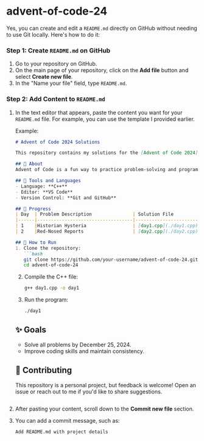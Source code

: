 # advent-of-code-24
Yes, you can create and edit a `README.md` directly on GitHub without needing to use Git locally. Here's how to do it:

### **Step 1: Create `README.md` on GitHub**
1. Go to your repository on GitHub.
2. On the main page of your repository, click on the **Add file** button and select **Create new file**.
3. In the "Name your file" field, type `README.md`.

### **Step 2: Add Content to `README.md`**
1. In the text editor that appears, paste the content you want for your `README.md` file. For example, you can use the template I provided earlier.
   
   Example:
   ```markdown
   # Advent of Code 2024 Solutions

   This repository contains my solutions for the [Advent of Code 2024](https://adventofcode.com/2024), a series of daily coding challenges during December.

   ## 📌 About
   Advent of Code is a fun way to practice problem-solving and programming by solving puzzles. Each day, a new problem is unlocked, and I aim to complete all 30 days while improving my coding skills.

   ## 🔧 Tools and Languages
   - Language: **C++**
   - Editor: **VS Code**
   - Version Control: **Git and GitHub**

   ## 🚀 Progress
   | Day  | Problem Description               | Solution File                                    | Status        |
   |------|-----------------------------------|--------------------------------------------------|---------------|
   | 1    |Historian Hysteria                 | [day1.cpp](./day1.cpp),[day1_2.cpp](./day1_2.cpp)| ✅ Completed |
   | 2    |Red-Nosed Reports                  | [day2.cpp](./day2.cpp),[day2_2.cpp](./day2_2.cpp)| |

   ## 📂 How to Run
   1. Clone the repository:
      ```bash
      git clone https://github.com/your-username/advent-of-code-24.git
      cd advent-of-code-24
      ```
   2. Compile the C++ file:
      ```bash
      g++ day1.cpp -o day1
      ```
   3. Run the program:
      ```bash
      ./day1
      ```

   ## ✨ Goals
   - Solve all problems by December 25, 2024.
   - Improve coding skills and maintain consistency.

   ## 🤝 Contributing
   This repository is a personal project, but feedback is welcome! Open an issue or reach out to me if you'd like to share suggestions.
   ```

2. After pasting your content, scroll down to the **Commit new file** section.
3. You can add a commit message, such as:
   ```
   Add README.md with project details
   ```

